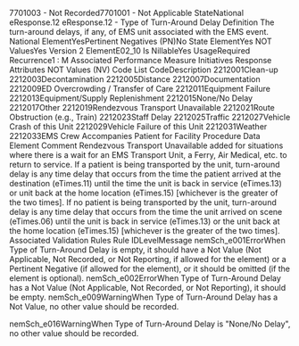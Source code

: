 

7701003 - Not Recorded7701001 - Not Applicable
StateNational
eResponse.12
eResponse.12 - Type of Turn-Around Delay
Definition
The turn-around delays, if any, of EMS unit associated with the EMS event.
National ElementYesPertinent Negatives (PN)No
State ElementYes
NOT ValuesYes
Version 2 ElementE02_10
Is NillableYes
UsageRequired
Recurrence1 : M
Associated Performance Measure Initiatives
Response
Attributes
NOT Values (NV)
Code List
CodeDescription
2212001Clean-up
2212003Decontamination
2212005Distance
2212007Documentation
2212009ED Overcrowding / Transfer of Care
2212011Equipment Failure
2212013Equipment/Supply Replenishment
2212015None/No Delay
2212017Other
2212019Rendezvous Transport Unavailable
2212021Route Obstruction (e.g., Train)
2212023Staff Delay
2212025Traffic
2212027Vehicle Crash of this Unit
2212029Vehicle Failure of this Unit
2212031Weather
2212033EMS Crew Accompanies Patient for Facility Procedure
Data Element Comment
Rendezvous Transport Unavailable added for situations where there is a wait for an EMS Transport Unit, a Ferry, Air Medical,
etc. to return to service. 
If a patient is being transported by the unit, turn-around delay is any time delay that occurs from the time the patient arrived at
the destination (eTimes.11) until the time the unit is back in service (eTimes.13) or unit back at the home location (eTimes.15)
[whichever is the greater of the two times]. 
If no patient is being transported by the unit, turn-around delay is any time delay that occurs from the time the unit arrived on
scene (eTimes.06) until the unit is back in service (eTimes.13) or the unit back at the home location (eTimes.15) [whichever is
the greater of the two times].
Associated Validation Rules
Rule IDLevelMessage
nemSch_e001ErrorWhen Type of Turn-Around Delay is empty, it should have a Not Value (Not Applicable, Not
Recorded, or Not Reporting, if allowed for the element) or a Pertinent Negative (if allowed for the
element), or it should be omitted (if the element is optional).
nemSch_e002ErrorWhen Type of Turn-Around Delay has a Not Value (Not Applicable, Not Recorded, or Not
Reporting), it should be empty.
nemSch_e009WarningWhen Type of Turn-Around Delay has a Not Value, no other value should be recorded.

nemSch_e016WarningWhen Type of Turn-Around Delay is "None/No Delay", no other value should be recorded.